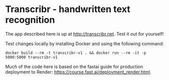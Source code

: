 # Transcribr - handwritten text recognition

The app described here is up at http://transcribr.net. Test it out for yourself!

Test changes locally by installing Docker and using the following command:

```
docker build --rm -t transcribr-v1 . && docker run --rm -it -p 5000:5000 transcribr-v1
```

Much of the code here is based on the fastai guide for production deployment to Render: https://course.fast.ai/deployment_render.html.

<!-- 
--rm: Remove intermediate containers after a successful build
-t:   name and tag

-it:  creates an interactive bash shell in the container
-p:   Publish a container’s port(s) to the host
-v:   Bind mount a volume for hotreload    # -v /Users/adamschiller/Projects/DeepLearning/Transcribr-app/:/var/app
 -->